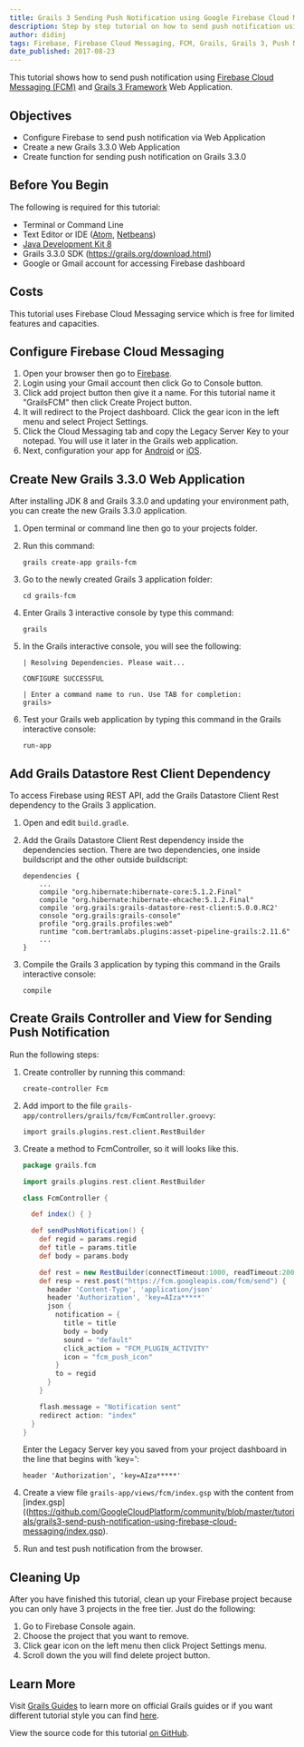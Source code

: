 ```yaml
---
title: Grails 3 Sending Push Notification using Google Firebase Cloud Messaging
description: Step by step tutorial on how to send push notification using Grails 3 and Google Firebase Cloud Messaging.
author: didinj
tags: Firebase, Firebase Cloud Messaging, FCM, Grails, Grails 3, Push Notification
date_published: 2017-08-23
---
```


This tutorial shows how to send push notification using
[Firebase Cloud Messaging (FCM)](https://firebase.google.com/docs/cloud-messaging)
and [Grails 3 Framework](https://grails.org/) Web Application.

## Objectives

- Configure Firebase to send push notification via Web Application
- Create a new Grails 3.3.0 Web Application
- Create function for sending push notification on Grails 3.3.0

## Before You Begin

The following is required for this tutorial:

- Terminal or Command Line
- Text Editor or IDE ([Atom](https://atom.io/), [Netbeans](https://netbeans.org/))
- [Java Development Kit 8](http://www.oracle.com/technetwork/java/javase/downloads/jdk8-downloads-2133151.html)
- Grails 3.3.0 SDK (https://grails.org/download.html)
- Google or Gmail account for accessing Firebase dashboard

## Costs

This tutorial uses Firebase Cloud Messaging service which is free for limited features and capacities.

## Configure Firebase Cloud Messaging

1.  Open your browser then go to [Firebase](https://firebase.google.com/).
1.  Login using your Gmail account then click Go to Console button.
1.  Click add project button then give it a name. For this tutorial name it
    "GrailsFCM" then click Create Project button.
1.  It will redirect to the Project dashboard. Click the gear icon in the left
    menu and select Project Settings.
1.  Click the Cloud Messaging tab and copy the Legacy Server Key to your
    notepad. You will use it later in the Grails web application.
1.  Next, configuration your app for
    [Android](https://firebase.google.com/docs/cloud-messaging/android/client)
    or [iOS](https://firebase.google.com/docs/cloud-messaging/ios/client).

## Create New Grails 3.3.0 Web Application

After installing JDK 8 and Grails 3.3.0 and updating your environment path, you
can create the new Grails 3.3.0 application.

1.  Open terminal or command line then go to your projects folder.
1.  Run this command:

        grails create-app grails-fcm

1.  Go to the newly created Grails 3 application folder:

        cd grails-fcm

1.  Enter Grails 3 interactive console by type this command:

        grails

1.  In the Grails interactive console, you will see the following:

        | Resolving Dependencies. Please wait...

        CONFIGURE SUCCESSFUL

        | Enter a command name to run. Use TAB for completion:
        grails>

1.  Test your Grails web application by typing this command in the Grails
    interactive console:

        run-app

## Add Grails Datastore Rest Client Dependency

To access Firebase using REST API, add the Grails Datastore Client Rest
dependency to the Grails 3 application.

1.  Open and edit `build.gradle`.

1.  Add the Grails Datastore Client Rest dependency inside the dependencies
    section. There are two dependencies, one inside buildscript and the other
    outside buildscript:

        dependencies {
            ...
            compile "org.hibernate:hibernate-core:5.1.2.Final"
            compile "org.hibernate:hibernate-ehcache:5.1.2.Final"
            compile 'org.grails:grails-datastore-rest-client:5.0.0.RC2'
            console "org.grails:grails-console"
            profile "org.grails.profiles:web"
            runtime "com.bertramlabs.plugins:asset-pipeline-grails:2.11.6"
            ...
        }

1.  Compile the Grails 3 application by typing this command in the Grails
    interactive console:

        compile

## Create Grails Controller and View for Sending Push Notification

Run the following steps:

1.  Create controller by running this command:

        create-controller Fcm

1.  Add import to the file `grails-app/controllers/grails/fcm/FcmController.groovy`:

        import grails.plugins.rest.client.RestBuilder

1.  Create a method to FcmController, so it will looks like this.

    ```groovy
    package grails.fcm

    import grails.plugins.rest.client.RestBuilder

    class FcmController {

      def index() { }

      def sendPushNotification() {
        def regid = params.regid
        def title = params.title
        def body = params.body

        def rest = new RestBuilder(connectTimeout:1000, readTimeout:20000)
        def resp = rest.post("https://fcm.googleapis.com/fcm/send") {
          header 'Content-Type', 'application/json'
          header 'Authorization', 'key=AIza*****'
          json {
            notification = {
              title = title
              body = body
              sound = "default"
              click_action = "FCM_PLUGIN_ACTIVITY"
              icon = "fcm_push_icon"
            }
            to = regid
          }
        }

        flash.message = "Notification sent"
        redirect action: "index"
      }
    }
    ```

    Enter the Legacy Server key you saved from your project dashboard in the
    line that begins with 'key=':

        header 'Authorization', 'key=AIza*****'


1.  Create a view file `grails-app/views/fcm/index.gsp` with the content from
    [index.gsp]((https://github.com/GoogleCloudPlatform/community/blob/master/tutorials/grails3-send-push-notification-using-firebase-cloud-messaging/index.gsp).

1.  Run and test push notification from the browser.

## Cleaning Up

After you have finished this tutorial, clean up your Firebase project because
you can only have 3 projects in the free tier. Just do the following:

1.  Go to Firebase Console again.
1.  Choose the project that you want to remove.
1.  Click gear icon on the left menu then click Project Settings menu.
1.  Scroll down the you will find delete project button.

## Learn More

Visit [Grails Guides](http://guides.grails.org/) to learn more on official
Grails guides or if you want different tutorial style you can find
[here](https://www.djamware.com/post-sub-category/585b3fa380aca73b19a2efd4/groovy-and-grails).

View the source code for this tutorial [on GitHub](https://github.com/didinj/grails3-fcm-push-notification.git).
